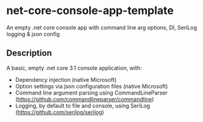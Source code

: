 # net-core-console-app-template
An empty .net core console app with command line arg options, DI, SeriLog logging &amp; json config

## Description
A basic, empty .net core 3.1 console application, with:

* Dependency injection (native Microsoft)
* Option settings via json configuration files (native Microsoft)
* Command line argument parsing using CommandLineParser (https://github.com/commandlineparser/commandline)
* Logging, by default to file and console, using SeriLog (https://github.com/serilog/serilog)
